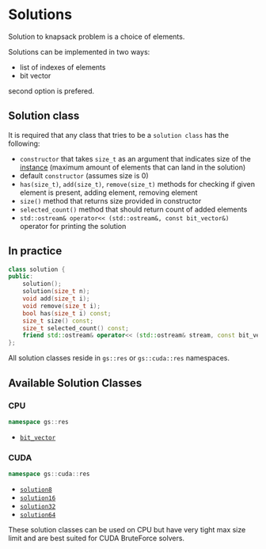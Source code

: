 # Solutions

Solution to knapsack problem is a choice of elements.

Solutions can be implemented in two ways:
* list of indexes of elements
* bit vector

second option is prefered.

## Solution class

It is required that any class that tries to be a `solution class` has the following:
* `constructor` that takes `size_t` as an argument that indicates size of the [instance](../inst/README.md) (maximum amount of elements that can land in the solution)
* default `constructor` (assumes size is 0)
* `has(size_t)`, `add(size_t)`, `remove(size_t)` methods for checking if given element is present, adding element, removing element
* `size()` method that returns size provided in constructor
* `selected_count()` method that should return count of added elements
* `std::ostream& operator<< (std::ostream&, const bit_vector&)` operator for printing the solution

## In practice

``` c++
class solution {
public:
    solution();
    solution(size_t n);
    void add(size_t i);
    void remove(size_t i);
    bool has(size_t i) const;
    size_t size() const;
    size_t selected_count() const;
    friend std::ostream& operator<< (std::ostream& stream, const bit_vector& bv);
};
```

All solution classes reside in `gs::res` or `gs::cuda::res` namespaces.

## Available Solution Classes

### CPU

``` c++
namespace gs::res
```

* [`bit_vector`](./bit_vector.hpp)

### CUDA

``` c++
namespace gs::cuda::res
```

* [`solution8`](./cuda_solution.hpp)
* [`solution16`](./cuda_solution.hpp)
* [`solution32`](./cuda_solution.hpp)
* [`solution64`](./cuda_solution.hpp)

These solution classes can be used on CPU but have very tight max size limit and are best suited for CUDA BruteForce solvers.